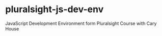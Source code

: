 # pluralsight-js-dev-env
JavaScript Development Environment form Pluralsight Course with Cary House
